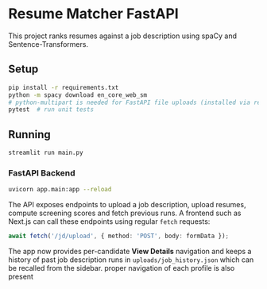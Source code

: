 # Resume Matcher FastAPI

This project ranks resumes against a job description using spaCy and Sentence-Transformers.

## Setup

```bash
pip install -r requirements.txt
python -m spacy download en_core_web_sm
# python-multipart is needed for FastAPI file uploads (installed via requirements.txt)
pytest  # run unit tests
```

## Running

```bash
streamlit run main.py
```

### FastAPI Backend

```bash
uvicorn app.main:app --reload
```

The API exposes endpoints to upload a job description, upload resumes, compute
screening scores and fetch previous runs. A frontend such as Next.js can call
these endpoints using regular `fetch` requests:

```ts
await fetch('/jd/upload', { method: 'POST', body: formData });
```

The app now provides per-candidate **View Details** navigation and keeps a history
of past job description runs in `uploads/job_history.json` which can be recalled
from the sidebar.
proper navigation of each profile is also present

